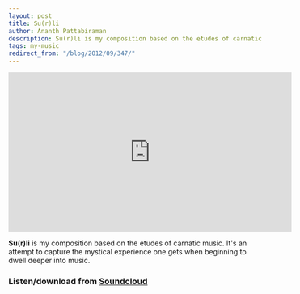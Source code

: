 ```yaml
---
layout: post
title: Su(r)li
author: Ananth Pattabiraman
description: Su(r)li is my composition based on the etudes of carnatic music. It's an attempt to capture the mystical experience one gets when beginning to dwell deeper into music.
tags: my-music
redirect_from: "/blog/2012/09/347/"
---
```

<div class="embed-responsive embed-responsive-16by9">
  <iframe class="embed-responsive-item" width="560" height="315" src="https://www.youtube-nocookie.com/embed/s2IPZrOhEoU?rel=0" frameborder="0" allowfullscreen></iframe>
</div>

**Su(r)li** is my composition based on the etudes of carnatic music. It's an attempt to capture the mystical experience one gets when beginning to dwell deeper into music.

### Listen/download from [Soundcloud](https://soundcloud.com/thani_sound/su-r-li)
